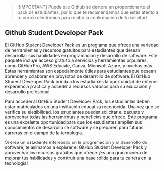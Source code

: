 > ![IMPORTANT]
> Puede que Github se demore en proporcionarte el pack de estudiantes, por lo que te recomendamos que estés atento a tu correo electrónico para recibir la confirmación de tu solicitud.


## Github Student Developer Pack

El GitHub Student Developer Pack es un programa que ofrece una variedad de herramientas y recursos gratuitos para estudiantes que desean desarrollar sus habilidades en programación y desarrollo de software. Este paquete incluye acceso gratuito a servicios y herramientas populares, como GitHub Pro, AWS Educate, Canva, Microsoft Azure, y muchos más. Estas herramientas son especialmente útiles para estudiantes que desean aprender y colaborar en proyectos de desarrollo de software. El GitHub Student Developer Pack brinda a los estudiantes la oportunidad de obtener experiencia práctica y acceder a recursos valiosos para su educación y desarrollo profesional.

Para acceder al GitHub Student Developer Pack, los estudiantes deben estar matriculados en una institución educativa reconocida. Una vez que se verifica su elegibilidad, los estudiantes pueden solicitar el paquete y aprovechar todas las herramientas y beneficios que ofrece. Este programa es una excelente oportunidad para que los estudiantes amplíen sus conocimientos de desarrollo de software y se preparen para futuras carreras en el campo de la tecnología.

Si eres un estudiante interesado en la programación y el desarrollo de software, te animamos a explorar el GitHub Student Developer Pack y aprovechar los recursos gratuitos que ofrece. ¡Es una gran manera de mejorar tus habilidades y construir una base sólida para tu carrera en la tecnología!